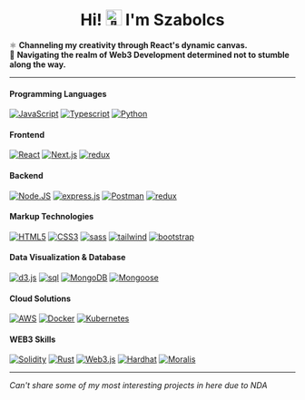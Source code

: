 <h1 align="center">Hi! <img src="https://gist.githubusercontent.com/arunprakashpj/48aa20057048b46c6f9ba9d114a8b76f/raw/69a9d496f651091a509ea8d9913c4aef5c419afb/Hi.gif" width="28px" alt="👋"> I'm Szabolcs</h1>

⚛️ **Channeling my creativity through React's dynamic canvas.**  
🦊 **Navigating the realm of Web3 Development determined not to stumble along the way.**

---

#### Programming Languages
<div class="container">
  <a href="https://github.com/szabolcsthedeveloper"><img src="https://img.shields.io/badge/javascript-black?style=for-the-badge&logo=javascript" alt="JavaScript"></a>
  <a href="https://github.com/szabolcsthedeveloper"><img src="https://img.shields.io/badge/typescript-black?style=for-the-badge&logo=typescript" alt="Typescript"></a>
  <a href="https://github.com/szabolcsthedeveloper"><img src="https://img.shields.io/badge/python-black?style=for-the-badge&logo=python" alt="Python"></a>
</div>

#### Frontend
<div class="container">
  <a href="https://github.com/szabolcsthedeveloper"><img src="https://img.shields.io/badge/react-black?style=for-the-badge&logo=react" alt="React"></a>
  <a href="https://github.com/szabolcsthedeveloper"><img src="https://img.shields.io/badge/next.js-black?style=for-the-badge&logo=next.js" alt="Next.js"></a>
  <a href="https://github.com/szabolcsthedeveloper"><img src="https://img.shields.io/badge/redux-black?style=for-the-badge&logo=redux" alt="redux"></a>
</div>

#### Backend
<div class="container">
  <a href="https://github.com/szabolcsthedeveloper"><img src="https://img.shields.io/badge/Node.JS-black?style=for-the-badge&logo=node.js" alt="Node.JS"></a>
  <a href="https://github.com/szabolcsthedeveloper"><img src="https://img.shields.io/badge/express.js-black?style=for-the-badge&logo=express" alt="express.js"></a>
  <a href="https://github.com/szabolcsthedeveloper"><img src="https://img.shields.io/badge/postman-black?style=for-the-badge&logo=postman" alt="Postman"></a>
  <a href="https://github.com/szabolcsthedeveloper"><img src="https://img.shields.io/badge/shopify-black?style=for-the-badge&logo=shopify" alt="redux"></a>
</div>

#### Markup Technologies
<div class="container">
  <a href="https://hub.docker.com/u/szabolcsthedeveloper"><img src="https://img.shields.io/badge/html5-black?style=for-the-badge&logo=html5" alt="HTML5"></a>
  <a href="https://hub.docker.com/u/szabolcsthedeveloper"><img src="https://img.shields.io/badge/css3-black?style=for-the-badge&logo=css3" alt="CSS3"></a>
  <a href="https://github.com/szabolcsthedeveloper"><img src="https://img.shields.io/badge/sass-black?style=for-the-badge&logo=sass" alt="sass"></a>
  <a href="https://github.com/szabolcsthedeveloper"><img src="https://img.shields.io/badge/tailwind-black?style=for-the-badge&logo=tailwindcss" alt="tailwind"></a>
  <a href="https://github.com/szabolcsthedeveloper"><img src="https://img.shields.io/badge/mui-black?style=for-the-badge&logo=mui" alt="bootstrap"></a>
</div>

#### Data Visualization & Database
<div class="container">
  <a href="https://github.com/szabolcsthedeveloper"><img src="https://img.shields.io/badge/d3.js-black?style=for-the-badge&logo=d3.js" alt="d3.js"></a>
  <a href="https://github.com/szabolcsthedeveloper"><img src="https://img.shields.io/badge/postgresql-black?style=for-the-badge&logo=postgresql" alt="sql"></a>
  <a href="https://github.com/szabolcsthedeveloper"><img src="https://img.shields.io/badge/MongoDB-black?style=for-the-badge&logo=mongodb" alt="MongoDB"></a>
  <a href="https://github.com/szabolcsthedeveloper"><img src="https://img.shields.io/badge/mongoose-black?style=for-the-badge&logo=mongoose" alt="Mongoose"></a>
</div>

#### Cloud Solutions
<div class="container">
  <a href="https://github.com/szabolcsthedeveloper"><img src="https://img.shields.io/badge/aws-black?style=for-the-badge&logo=amazon" alt="AWS"></a>
  <a href="https://github.com/szabolcsthedeveloper"><img src="https://img.shields.io/badge/docker-black?style=for-the-badge&logo=docker" alt="Docker"></a>
  <a href="https://github.com/szabolcsthedeveloper"><img src="https://img.shields.io/badge/kubernetes-black?style=for-the-badge&logo=kubernetes" alt="Kubernetes"></a>
</div>

#### WEB3 Skills
<div class="container">
  <a href="https://github.com/szabolcsthedeveloper"><img src="https://img.shields.io/badge/solidity-black?style=for-the-badge&logo=solidity" alt="Solidity"></a>
  <a href="https://github.com/szabolcsthedeveloper"><img src="https://img.shields.io/badge/Rust-black?style=for-the-badge&logo=rust" alt="Rust"></a>
  <a href="https://github.com/szabolcsthedeveloper"><img src="https://img.shields.io/badge/web3.js-black?style=for-the-badge&logo=web3.js" alt="Web3.js"></a>
  <a href="https://github.com/szabolcsthedeveloper"><img src="https://img.shields.io/badge/Hardhat-black?style=for-the-badge&logo=Hardhat" alt="Hardhat"></a>
  <a href="https://github.com/szabolcsthedeveloper"><img src="https://img.shields.io/badge/Moralis-black?style=for-the-badge&logo=Moralis" alt="Moralis"></a>
</div> 

---

_Can't share some of my most interesting projects in here due to NDA_
